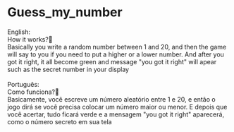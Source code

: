 # Guess_my_number
English:</br>
How it works?🤔 </br>
Basically you write a random number between 1 and 20, and then the game will say to you if you need to put a higher or a lower number. And after you got it right, it all become green and message "you got it right" will apear such as the secret number in your display </br>
</br>
Português: </br>
Como funciona?🤔</br>
Basicamente, você escreve um número aleatório entre 1 e 20, e então o jogo dirá se você precisa colocar um número maior ou menor. E depois que você acertar, tudo ficará verde e a mensagem "you got it right" aparecerá, como o número secreto em sua tela
